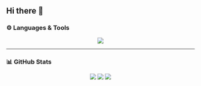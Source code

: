 ## Hi there 👋

<!--
**hussainjj9087/hussainjj9087** is a ✨ _special_ ✨ repository because its `README.md` (this file) appears on your GitHub profile.

Here are some ideas to get you started:

- 🔭 I’m currently working on ...
- 🌱 I’m currently learning ...
- 👯 I’m looking to collaborate on ...
- 🤔 I’m looking for help with ...
- 💬 Ask me about ...
- 📫 How to reach me: ...
- 😄 Pronouns: ...
- ⚡ Fun fact: ...
-->



### ⚙️ Languages & Tools

<p align="center">
  <img src="https://skillicons.dev/icons?i=html,css,js,ts,react,nextjs,nodejs,java,go,python,mysql,sqlite,git,github,docker,linux,vscode,idea" />
</p>

---

### 📊 GitHub Stats

<p align="center">
  <img src="https://github-readme-stats.vercel.app/api?username=hussainjj9087&show_icons=true&theme=radical" />
  <img src="https://github-readme-streak-stats.herokuapp.com/?user=hussainjj9087&theme=radical" />
  <img src="https://github-readme-stats.vercel.app/api/top-langs/?username=hussainjj9087&layout=compact&theme=radical" />
</p>

